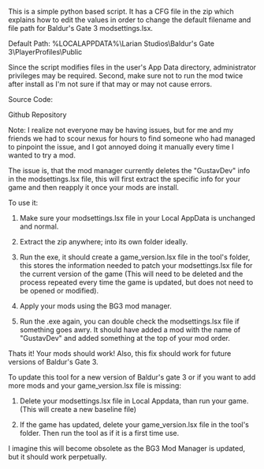 This is  a simple python based script. It has a CFG file in the zip which explains how to edit the values in order to change the default filename and file path for Baldur's Gate 3 modsettings.lsx.

Default Path:
%LOCALAPPDATA%\Larian Studios\Baldur's Gate 3\PlayerProfiles\Public



Since the script modifies files in the user's App Data directory, administrator privileges may be required.
Second, make sure not to run the mod twice after install as I'm not sure if that may or may not cause errors.

Source Code:

Github Repository

Note:
I realize not everyone may be having issues, but for me and my friends we had to scour nexus for hours to find someone who had managed to pinpoint the issue, and I got annoyed doing it manually every time I wanted to try a mod.

The issue is, that the mod manager currently deletes the "GustavDev" info in the modsettings.lsx file, this will first extract the specific info for your game and then reapply it once your mods are install.

To use it:

1. Make sure your modsettings.lsx file in your Local AppData is unchanged and normal.

2. Extract the zip anywhere; into its own folder ideally.

3. Run the exe, it should create a game_version.lsx file in the tool's folder, this stores the information needed to patch your modsettings.lsx file for the current version of the game (This will need to be deleted and the process repeated every time the game is updated, but does not need to be opened or modified).

4. Apply your mods using the BG3 mod manager.

5. Run the .exe again, you can double check the modsettings.lsx file if something goes awry. It should have added a mod with the name of "GustavDev" and added something at the top of your mod order.

Thats it! Your mods should work! Also, this fix should work for future versions of Baldur's Gate 3.


To update this tool for a new version of Baldur's gate 3 or if you want to add more mods and your game_version.lsx file is missing:


1. Delete your modsettings.lsx file in Local Appdata, than run your game. (This will create a new baseline file)

2. If the game has updated, delete your game_version.lsx file in the tool's folder. Then run the tool as if it is a first time use.

I imagine this will become obsolete as the BG3 Mod Manager is updated, but it should work perpetually.
